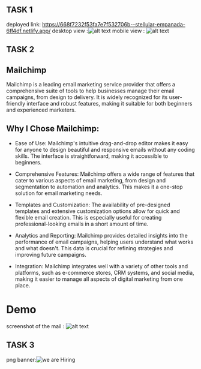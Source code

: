 ## TASK 1
deployed link: https://668f7232f53fa7e7f532706b--stellular-empanada-6ff4df.netlify.app/
desktop view :![alt text](image.png)
mobile view : ![alt text](<Screenshot (145).png>)

## TASK 2

## Mailchimp 
Mailchimp is a leading email marketing service provider that offers a comprehensive suite of tools to help businesses manage their email campaigns, from design to delivery. It is widely recognized for its user-friendly interface and robust features, making it suitable for both beginners and experienced marketers.

## Why I Chose Mailchimp:

* Ease of Use: Mailchimp's intuitive drag-and-drop editor makes it easy for anyone to design beautiful and responsive emails without any coding skills. The interface is straightforward, making it accessible to beginners.

* Comprehensive Features: Mailchimp offers a wide range of features that cater to various aspects of email marketing, from design and segmentation to automation and analytics. This makes it a one-stop solution for email marketing needs.

* Templates and Customization: The availability of pre-designed templates and extensive customization options allow for quick and flexible email creation. This is especially useful for creating professional-looking emails in a short amount of time.

* Analytics and Reporting: Mailchimp provides detailed insights into the performance of email campaigns, helping users understand what works and what doesn't. This data is crucial for refining strategies and improving future campaigns.

* Integration: Mailchimp integrates well with a variety of other tools and platforms, such as e-commerce stores, CRM systems, and social media, making it easier to manage all aspects of digital marketing from one place.

# Demo
screenshot of the mail : ![alt text](mail_screenshot.png)

## TASK 3
png banner:![we are Hiring](https://github.com/Ayushi0516/optimite-frontend/assets/101566272/91d6e733-49a3-4319-ac13-3d3a10a4a2d1)

